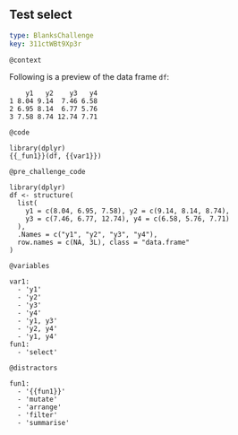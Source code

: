 ## Test select

```yaml
type: BlanksChallenge 
key: 311ctWBt9Xp3r
```

`@context`

Following is a preview of the data frame `df`: 

```
    y1   y2    y3   y4
1 8.04 9.14  7.46 6.58
2 6.95 8.14  6.77 5.76
3 7.58 8.74 12.74 7.71
```

`@code`

```{r}
library(dplyr)
{{_fun1}}(df, {{var1}})
```

`@pre_challenge_code`

```{r}
library(dplyr)
df <- structure(
  list(
    y1 = c(8.04, 6.95, 7.58), y2 = c(9.14, 8.14, 8.74), 
    y3 = c(7.46, 6.77, 12.74), y4 = c(6.58, 5.76, 7.71)
  ), 
  .Names = c("y1", "y2", "y3", "y4"), 
  row.names = c(NA, 3L), class = "data.frame"
)
```

`@variables`

```{yaml}
var1:
  - 'y1'
  - 'y2'
  - 'y3'
  - 'y4'
  - 'y1, y3'
  - 'y2, y4'
  - 'y1, y4'
fun1:
  - 'select'
```

`@distractors`

```{yaml}
fun1:
  - '{{fun1}}'
  - 'mutate'
  - 'arrange'
  - 'filter'
  - 'summarise'
```
